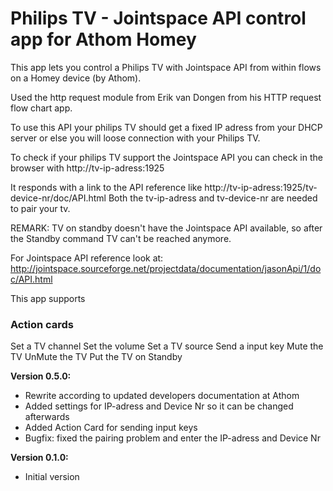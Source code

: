 # Philips TV - Jointspace API control app for Athom Homey

This app lets you control a Philips TV with Jointspace API from within flows on a Homey device (by Athom).

Used the http request module from Erik van Dongen from his HTTP request flow chart app.

To use this API your philips TV should get a fixed IP adress from your DHCP server 
or else you will loose connection with your Philips TV.

To check if your philips TV support the Jointspace API you can check in the browser with
http://tv-ip-adress:1925

It responds with a link to the API reference like http://tv-ip-adress:1925/tv-device-nr/doc/API.html
Both the tv-ip-adress and tv-device-nr are needed to pair your tv.

REMARK: TV on standby doesn't have the Jointspace API available, so after the Standby command TV can't be reached anymore.

For Jointspace API reference look at: http://jointspace.sourceforge.net/projectdata/documentation/jasonApi/1/doc/API.html

This app supports

### Action cards
Set a TV channel
Set the volume
Set a TV source
Send a input key 
Mute the TV
UnMute the TV
Put the TV on Standby

**Version 0.5.0:**
- Rewrite according to updated developers documentation at Athom
- Added settings for IP-adress and Device Nr so it can be changed afterwards
- Added Action Card for sending input keys
- Bugfix: fixed the pairing problem and enter the IP-adress and Device Nr

**Version 0.1.0:**
- Initial version
